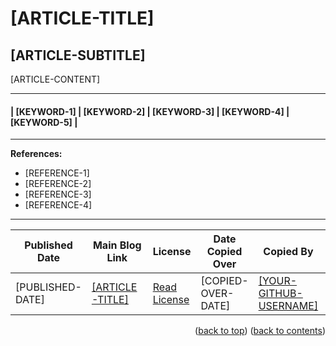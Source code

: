 <!-- This gives the ability to provide 'back to the top links -->
<a name="readme-top"></a>

<!-- **** DO NOT EDIT ABOVE THIS LINE **** -->



<!-- USAGE INSTRUCTIONS:

You can use this template to copy your chosen article data. Editors have find and replace functions and you can use these features to replace all instances of a particular variable code. However, it might be easier just copying your data fields into the areas replacing content between the square brackets; also removing a single instance of the square brackets (based on lack of repeated variable codes).

Example of replacing variable codes:

Example 1:
Original: Test content [EXAMPLE-CODE-HERE] has been copied.
Replaced: Test content new data here has been copied.

Example 2:
Original: Here is [[YOUR-GITHUB-USERNAME]], a contributor.
Replaced: Here is [ProfCyberNaught], a contributor.

HELPFUL HINT: If you look at example 2, the 'replaced' text still has square brackets because the 'variable code' was placed between square markdown brackets to begin with. It is important to make sure you do not accidentally remove markdown square brackets when they are needed for layout requirements.

There are two locations within this template where this would apply: [[ARTICLE-TITLE]] and [[YOUR-GITHUB-USERNAME]]
These two items when replaced should look similar to these examples: [This is a great article] and [ProfCyberNaught]

Here is a list of variable codes used:

[ARTICLE-TITLE] (required) (x3)
[ARTICLE-SUBTITLE] (required) (x1)
[ARTICLE-CONTENT] (required) (x1)
[KEYWORD-1] (required) (x1)
[KEYWORD-2] (required) (x1)
[KEYWORD-3] (required) (x1)
[KEYWORD-4] (required) (x1)
[KEYWORD-5] (required) (x1)
[REFERENCE-1] (optional 'as per article') (x1)
[REFERENCE-2] (optional 'as per article') (x1)
[REFERENCE-3] (optional 'as per article') (x1)
[REFERENCE-4] (optional 'as per article') (x1)
[PUBLISHED-DATE] (required) (x1)
[COPIED-OVER-DATE] (required) (x1)
[YOUR-GITHUB-URL-USERNAME] (required) (x2)
[YOUR-GITHUB-URL] (required) (x1)

If you have any questions or need assistance, please do get in touch by posting a comment on the issue. I will try help as much as I can.

**** FEEL FREE TO DELETE THESE ABOVE INSTRUCTIONS!!! ****

-->

<!-- Add main article title between tags - taken from top of article -->
<!-- Main Title -->
# [ARTICLE-TITLE]
<!-- Main Title -->

<!-- Add article sub title between tags - taken from top of article underneath main title -->
<!-- Sub Title -->
## [ARTICLE-SUBTITLE]
<!-- Sub Title -->

<!-- Enter article content between tags - taken from main article body -->
<!-- Content -->

[ARTICLE-CONTENT]

<!-- Content -->

---

<!-- Enter Keywords Below - taken from the bottom of each article page -->
#### | [KEYWORD-1] | [KEYWORD-2] | [KEYWORD-3] | [KEYWORD-4] | [KEYWORD-5] |

---
<!-- Delete everything between 'references' tags if the article does not have a reference section -->
<!-- References -->
**References:**

- [REFERENCE-1]
- [REFERENCE-2]
- [REFERENCE-3]
- [REFERENCE-4]

---

<!-- References -->

<!-- Table containing blog article details - including the person whom copied it over from the main website -->
| Published Date | Main Blog Link | License | Date Copied Over | Copied By | Written By |
| -------------- | -------------- | ------- | ---------------- | --------- | ---------- |
| [PUBLISHED-DATE] | [[ARTICLE-TITLE]](# "[ARTICLE-TITLE]") | [Read License](./LICENSE.md "License Agreement - Cybersecurity Blog - ProfCyberNaught") | [COPIED-OVER-DATE] | [[YOUR-GITHUB-USERNAME]]([YOUR-GITHUB-URL] "[YOUR-GITHUB-USERNAME] on GitHub") | [ProfCyberNaught](https://github.com/ProfCyberNaught "ProfCyberNaught on GitHub") |



<!-- **** DO NOT EDIT BELOW THIS LINE **** -->

<!-- HELP NOTICE: All sections must end with the 'back to top' link and 'back to contents' link -->
<p align="right">(<a href="#readme-top">back to top</a>) (<a href="../../../">back to contents</a>)</p>
